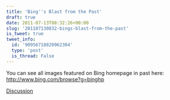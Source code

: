 ```yaml
---
title: 'Bing''s Blast from the Past'
draft: true
date: 2011-07-13T08:32:26+00:00
slug: '201107130832-bings-blast-from-the-past'
is_tweet: true
tweet_info:
  id: '90956718820962304'
  type: 'post'
  is_thread: False
---
```




You can see all images featured on Bing homepage in past here: <http://www.bing.com/browse?g=binghp>

[Discussion](https://x.com/sytelus/status/90956718820962304)

